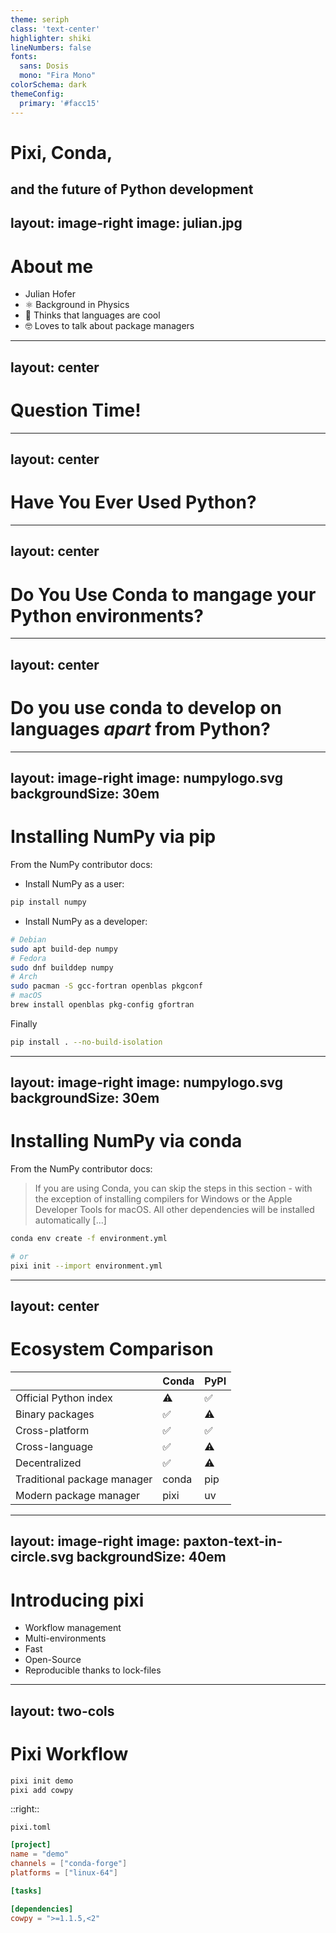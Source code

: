 ```yaml
---
theme: seriph
class: 'text-center'
highlighter: shiki
lineNumbers: false
fonts:
  sans: Dosis
  mono: "Fira Mono"
colorSchema: dark
themeConfig:
  primary: '#facc15'
---
```


# Pixi, Conda,

and the future of Python development
---
layout: image-right
image: julian.jpg
---

# About me

- Julian Hofer
- ⚛️ Background in Physics
- 💬 Thinks that languages are cool
- 🤓 Loves to talk about package managers

---
layout: center
---

# Question Time!
---
layout: center
---

# Have You Ever Used Python?
---
layout: center
---

# Do You Use Conda to mangage your Python environments?
---
layout: center
---

# Do you use conda to develop on languages *apart* from Python?
---
layout: image-right
image: numpylogo.svg
backgroundSize: 30em
---

# Installing NumPy via pip

From the NumPy contributor docs:


- Install NumPy as a user:

```bash
pip install numpy
```

<div v-click>

- Install NumPy as a developer:

```bash
# Debian
sudo apt build-dep numpy
# Fedora
sudo dnf builddep numpy
# Arch
sudo pacman -S gcc-fortran openblas pkgconf
# macOS
brew install openblas pkg-config gfortran
```
Finally
```bash
pip install . --no-build-isolation
```
</div>

---
layout: image-right
image: numpylogo.svg
backgroundSize: 30em
---

# Installing NumPy via conda

From the NumPy contributor docs:
> If you are using Conda, you can skip the steps in this section - with the exception of installing compilers for Windows or the Apple Developer Tools for macOS. All other dependencies will be installed automatically [...] 


```bash
conda env create -f environment.yml

# or
pixi init --import environment.yml
```


---
layout: center
---

# Ecosystem Comparison

<div class="w-lg">

|                       | Conda | PyPI |
|-----------------------|-------|------|
| Official Python index | ⚠️    | ✅   |
| Binary packages                | ✅    | ⚠️   |
| Cross-platform        | ✅    | ✅   |
| Cross-language        | ✅    | ⚠️   |
| Decentralized         | ✅    | ⚠️   |
| Traditional package manager           | conda | pip  |
| Modern package manager                | pixi  | uv   |

</div>

---
layout: image-right
image: paxton-text-in-circle.svg
backgroundSize: 40em
---

# Introducing pixi

- Workflow management
- Multi-environments
- Fast
- Open-Source
- Reproducible thanks to lock-files



---
layout: two-cols
---

# Pixi Workflow

<div class="max-w-xs">

```bash
pixi init demo
pixi add cowpy
```

</div>

::right::

`pixi.toml`
```toml
[project]
name = "demo"
channels = ["conda-forge"]
platforms = ["linux-64"]

[tasks]

[dependencies]
cowpy = ">=1.1.5,<2"

```
